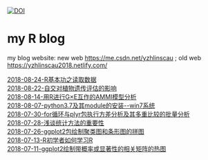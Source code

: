 [![DOI](https://zenodo.org/badge/140153442.svg)](https://zenodo.org/badge/latestdoi/140153442)

# my R blog
my blog website: new web https://me.csdn.net/yzhlinscau ; old web https://yzhlinscau2018.netlify.com/

[2018-08-24-R基本功之读取数据](https://github.com/yzhlinscau/github.com/blob/master/read-file.md)      
[2018-08-22-自交对植物遗传评估的影响](https://github.com/yzhlinscau/github.com/blob/master/self.md)    
[2018-08-14-用R进行G×E互作的AMMI模型分析](https://github.com/yzhlinscau/github.com/blob/master/AMMI-in-R.md)         
[2018-08-07-python3.7及其module的安装--win7系统](https://github.com/yzhlinscau/github.com/blob/master/install-python.md)    
[2018-07-30-for循环与plyr包执行方差分析及其多重比较的批量分析](https://github.com/yzhlinscau/github.com/blob/master/aov-batch.md)     
[2018-07-28-浅谈统计方法的重要性](https://github.com/yzhlinscau/github.com/blob/master/statictics-history.md)      
[2018-07-26-ggplot2包绘制聚类图和条形图的拼图](https://github.com/yzhlinscau/github.com/blob/master/ggplot2-cluster-barplot.md)        
[2018-07-13-R初学者如何学习R](https://github.com/yzhlinscau/github.com/blob/master/learning-R.md)     
[2018-07-11-ggplot2绘制带概率或显著性的相关矩阵的热图](https://github.com/yzhlinscau/github.com/blob/master/heatmap1.md)   

